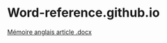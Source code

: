 # Word-reference.github.io
[Mémoire anglais article .docx](https://github.com/Word-reference/Word-reference.github.io/files/14090905/Memoire.anglais.article.docx)
